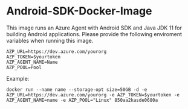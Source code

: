 # Android-SDK-Docker-Image

This image runs an Azure Agent with Android SDK and Java JDK 11 for building Android applications.
Please provide the following enviroment variables when running this image.

    AZP_URL=https://dev.azure.com/yourorg 
    AZP_TOKEN=$yourtoken
    AZP_AGENT_NAME=Name 
    AZP_POOL=Pool

Example:
```docker
docker run --name name --storage-opt size=50GB -d -e AZP_URL=https://dev.azure.com/yourorg -e AZP_TOKEN=$yourtoken -e AZP_AGENT_NAME=name -e AZP_POOL="Linux" 850aa2kasde0680a
```

